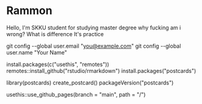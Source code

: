 # Rammon
Hello, I'm SKKU student for studying master degree
why fucking am i wrong?
What is difference 
It's practice 

  git config --global user.email "you@example.com"
  git config --global user.name "Your Name"
  
install.packages(c("usethis", "remotes"))
remotes::install_github("rstudio/rmarkdown")
install.packages("postcards")

  
library(postcards)
create_postcard()
packageVersion("postcards")
  
usethis::use_github_pages(branch = "main", path = "/")
  
  